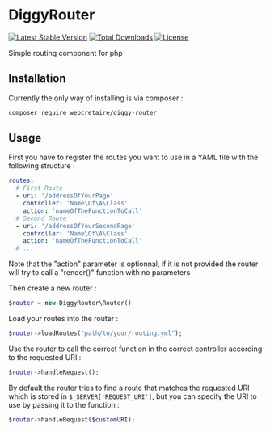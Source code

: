 # DiggyRouter

[![Latest Stable Version](https://poser.pugx.org/webcretaire/diggy-router/version)](https://packagist.org/packages/webcretaire/diggy-router)
[![Total Downloads](https://poser.pugx.org/webcretaire/diggy-router/downloads)](https://packagist.org/packages/webcretaire/diggy-router)
[![License](https://poser.pugx.org/webcretaire/diggy-router/license)](https://packagist.org/packages/webcretaire/diggy-router)


Simple routing component for php

## Installation
Currently the only way of installing is via composer :
```bash
composer require webcretaire/diggy-router
```

## Usage
First you have to register the routes you want to use in a YAML file with the following structure :
````yaml
routes:
  # First Route
  - uri: '/addressOfYourPage'
    controller: 'Name\Of\A\Class'
    action: 'nameOfTheFunctionToCall'
  # Second Route
  - uri: '/addressOfYourSecondPage'
    controller: 'Name\Of\A\Class'
    action: 'nameOfTheFunctionToCall'
  # ...
````

Note that the "action" parameter is optionnal, if it is not provided the router will try to call a "render()" function with no parameters

Then create a new router :
````php
$router = new DiggyRouter\Router()
````
Load your routes into the router :
````php
$router->loadRoutes("path/to/your/routing.yml");
````
Use the router to call the correct function in the correct controller according to the requested URI :
````php
$router->handleRequest();
````
By default the router tries to find a route that matches the requested URI which is stored in 
```$_SERVER['REQUEST_URI']```, but you can specify the URI to use by passing it to the function :
````php
$router->handleRequest($customURI);
````
